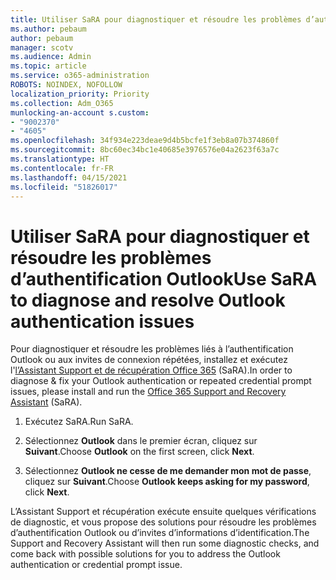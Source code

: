 ```yaml
---
title: Utiliser SaRA pour diagnostiquer et résoudre les problèmes d’authentification Outlook
ms.author: pebaum
author: pebaum
manager: scotv
ms.audience: Admin
ms.topic: article
ms.service: o365-administration
ROBOTS: NOINDEX, NOFOLLOW
localization_priority: Priority
ms.collection: Adm_O365
munlocking-an-account s.custom:
- "9002370"
- "4605"
ms.openlocfilehash: 34f934e223deae9d4b5bcfe1f3eb8a07b374860f
ms.sourcegitcommit: 8bc60ec34bc1e40685e3976576e04a2623f63a7c
ms.translationtype: HT
ms.contentlocale: fr-FR
ms.lasthandoff: 04/15/2021
ms.locfileid: "51826017"
---
```

# <a name="use-sara-to-diagnose-and-resolve-outlook-authentication-issues"></a><span data-ttu-id="42c41-102">Utiliser SaRA pour diagnostiquer et résoudre les problèmes d’authentification Outlook</span><span class="sxs-lookup"><span data-stu-id="42c41-102">Use SaRA to diagnose and resolve Outlook authentication issues</span></span>

<span data-ttu-id="42c41-103">Pour diagnostiquer et résoudre les problèmes liés à l’authentification Outlook ou aux invites de connexion répétées, installez et exécutez l'[l’Assistant Support et de récupération Office 365](https://diagnostics.office.com/#/) (SaRA).</span><span class="sxs-lookup"><span data-stu-id="42c41-103">In order to diagnose & fix your Outlook authentication or repeated credential prompt issues, please install and run the [Office 365 Support and Recovery Assistant](https://diagnostics.office.com/#/) (SaRA).</span></span>

1. <span data-ttu-id="42c41-104">Exécutez SaRA.</span><span class="sxs-lookup"><span data-stu-id="42c41-104">Run SaRA.</span></span>

2. <span data-ttu-id="42c41-105">Sélectionnez **Outlook** dans le premier écran, cliquez sur **Suivant**.</span><span class="sxs-lookup"><span data-stu-id="42c41-105">Choose **Outlook** on the first screen, click **Next**.</span></span>

3. <span data-ttu-id="42c41-106">Sélectionnez **Outlook ne cesse de me demander mon mot de passe**, cliquez sur **Suivant**.</span><span class="sxs-lookup"><span data-stu-id="42c41-106">Choose **Outlook keeps asking for my password**, click **Next**.</span></span>

<span data-ttu-id="42c41-107">L’Assistant Support et récupération exécute ensuite quelques vérifications de diagnostic, et vous propose des solutions pour résoudre les problèmes d’authentification Outlook ou d’invites d’informations d’identification.</span><span class="sxs-lookup"><span data-stu-id="42c41-107">The Support and Recovery Assistant will then run some diagnostic checks, and come back with possible solutions for you to address the Outlook authentication or credential prompt issue.</span></span>
